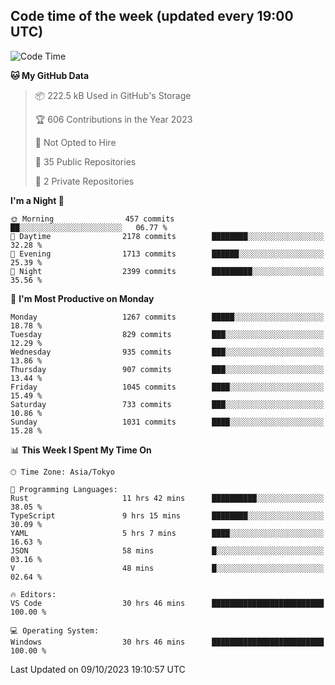 ## Code time of the week (updated every 19:00 UTC)

<!--START_SECTION:waka-->
![Code Time](http://img.shields.io/badge/Code%20Time-2%2C197%20hrs%2035%20mins-blue)

**🐱 My GitHub Data** 

> 📦 222.5 kB Used in GitHub's Storage 
 > 
> 🏆 606 Contributions in the Year 2023
 > 
> 🚫 Not Opted to Hire
 > 
> 📜 35 Public Repositories 
 > 
> 🔑 2 Private Repositories 
 > 
**I'm a Night 🦉** 

```text
🌞 Morning                457 commits         ██░░░░░░░░░░░░░░░░░░░░░░░   06.77 % 
🌆 Daytime                2178 commits        ████████░░░░░░░░░░░░░░░░░   32.28 % 
🌃 Evening                1713 commits        ██████░░░░░░░░░░░░░░░░░░░   25.39 % 
🌙 Night                  2399 commits        █████████░░░░░░░░░░░░░░░░   35.56 % 
```
📅 **I'm Most Productive on Monday** 

```text
Monday                   1267 commits        █████░░░░░░░░░░░░░░░░░░░░   18.78 % 
Tuesday                  829 commits         ███░░░░░░░░░░░░░░░░░░░░░░   12.29 % 
Wednesday                935 commits         ███░░░░░░░░░░░░░░░░░░░░░░   13.86 % 
Thursday                 907 commits         ███░░░░░░░░░░░░░░░░░░░░░░   13.44 % 
Friday                   1045 commits        ████░░░░░░░░░░░░░░░░░░░░░   15.49 % 
Saturday                 733 commits         ███░░░░░░░░░░░░░░░░░░░░░░   10.86 % 
Sunday                   1031 commits        ████░░░░░░░░░░░░░░░░░░░░░   15.28 % 
```


📊 **This Week I Spent My Time On** 

```text
🕑︎ Time Zone: Asia/Tokyo

💬 Programming Languages: 
Rust                     11 hrs 42 mins      ██████████░░░░░░░░░░░░░░░   38.05 % 
TypeScript               9 hrs 15 mins       ████████░░░░░░░░░░░░░░░░░   30.09 % 
YAML                     5 hrs 7 mins        ████░░░░░░░░░░░░░░░░░░░░░   16.63 % 
JSON                     58 mins             █░░░░░░░░░░░░░░░░░░░░░░░░   03.16 % 
V                        48 mins             █░░░░░░░░░░░░░░░░░░░░░░░░   02.64 % 

🔥 Editors: 
VS Code                  30 hrs 46 mins      █████████████████████████   100.00 % 

💻 Operating System: 
Windows                  30 hrs 46 mins      █████████████████████████   100.00 % 
```


 Last Updated on 09/10/2023 19:10:57 UTC
<!--END_SECTION:waka-->